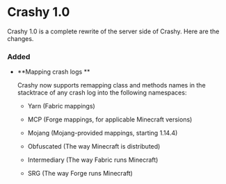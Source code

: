 # Crashy 1.0

Crashy 1.0 is a complete rewrite of the server side of Crashy. Here are the changes.

### Added

- **Mapping crash logs **

  Crashy now supports remapping class and methods names in the stacktrace of any crash log into the following namespaces:

  - Yarn (Fabric mappings)
  - MCP (Forge mappings, for applicable Minecraft versions)
  - Mojang (Mojang-provided mappings, starting 1.14.4)

  - Obfuscated (The way Minecraft is distributed)

  - Intermediary (The way Fabric runs Minecraft)

  - SRG (The way Forge runs Minecraft)

    
